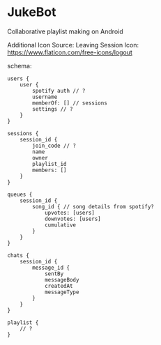 # JukeBot
Collaborative playlist making on Android



Additional Icon Source: Leaving Session Icon: https://www.flaticon.com/free-icons/logout

schema:
```
users {
	user {
		spotify auth // ?
		username
		memberOf: [] // sessions
		settings // ?
	}
}

sessions {
	session_id {
		join_code // ?
		name
		owner
		playlist_id
		members: []
	}
}

queues {
	session_id {
		song_id { // song details from spotify?
			upvotes: [users]
			downvotes: [users]
			cumulative
		}
	}
}

chats {
	session_id {
		message_id {
			sentBy
			messageBody
			createdAt
			messageType
		}
	}
}

playlist {
	// ?
}
```
